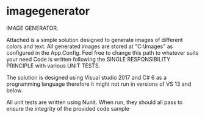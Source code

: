 # imagegenerator

IMAGE GENERATOR.

Attached  is  a simple solution designed to generate images of different colors and text.
All generated images are stored at "C:\Images" as configured in the App.Config. Feel free to change this path to whatever suits your need
Code is written following the SINGLE RESPONSIBILITY PRINCIPLE with various UNIT TESTS.

The solution is designed using Visual studio 2017 and C# 6 as a programming language therefore it might not run in versions of VS 13 and below.

All unit tests are written using Nunit. When run, they should all pass to ensure the integrity of the provided code sample
